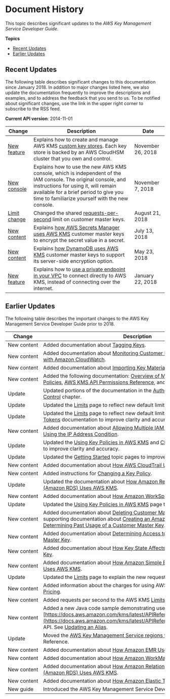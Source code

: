 # Document History<a name="dochistory"></a>

This topic describes significant updates to the *AWS Key Management Service Developer Guide*\.

**Topics**
+ [Recent Updates](#recent-updates)
+ [Earlier Updates](#earlier-updates)

## Recent Updates<a name="recent-updates"></a>

The following table describes significant changes to this documentation since January 2018\. In addition to major changes listed here, we also update the documentation frequently to improve the descriptions and examples, and to address the feedback that you send to us\. To be notified about significant changes, use the link in the upper right corner to subscribe to the RSS feed\.

**Current API version**: 2014\-11\-01

| Change | Description | Date | 
| --- |--- |--- |
| [New feature](https://docs.aws.amazon.com/kms/latest/developerguide/custom-key-store-overview.html) | Explains how to create and manage AWS KMS [custom key stores](https://docs.aws.amazon.com/kms/latest/developerguide/custom-key-store-overview.html)\. Each key store is backed by an AWS CloudHSM cluster that you own and control\. | November 26, 2018 | 
| [New console](https://docs.aws.amazon.com/kms/latest/developerguide/create-keys.html#create-keys-console) | Explains how to use the new AWS KMS console, which is independent of the IAM console\. The original console, and instructions for using it, will remain available for a brief period to give you time to familiarize yourself with the new console\. | November 7, 2018 | 
| [Limit change](https://docs.aws.amazon.com/kms/latest/developerguide/limits.html#requests-per-second) | Changed the shared [requests\-per\-second](https://docs.aws.amazon.com/kms/latest/developerguide/limits.html#requests-per-second) limit on customer master keys\. | August 21, 2018 | 
| [New content](https://docs.aws.amazon.com/kms/latest/developerguide/services-secrets-manager.html) | Explains [how AWS Secrets Manager uses AWS KMS](https://docs.aws.amazon.com/kms/latest/developerguide/services-secrets-manager.html) customer master keys to encrypt the secret value in a secret\. | July 13, 2018 | 
| [New content](https://docs.aws.amazon.com/kms/latest/developerguide/services-dynamodb.html) | Explains [how DynamoDB uses AWS KMS](https://docs.aws.amazon.com/kms/latest/developerguide/services-dynamodb.html) customer master keys to support its server\-side encryption option\. | May 23, 2018 | 
| [New feature](https://docs.aws.amazon.com/kms/latest/developerguide/kms-vpc-endpoint.html) | Explains how to [use a private endpoint in your VPC](https://docs.aws.amazon.com/kms/latest/developerguide/kms-vpc-endpoint.html) to connect directly to AWS KMS, instead of connecting over the internet\. | January 22, 2018 | 

## Earlier Updates<a name="earlier-updates"></a>

The following table describes the important changes to the AWS Key Management Service Developer Guide prior to 2018\.


| Change | Description | Date | 
| --- | --- | --- | 
| New content | Added documentation about [Tagging Keys](tagging-keys.md)\. | February 15, 2017 | 
| New content | Added documentation about [Monitoring Customer Master Keys](monitoring-overview.md) and [Monitoring with Amazon CloudWatch](monitoring-cloudwatch.md)\. | August 31, 2016 | 
| New content | Added documentation about [Importing Key Material](importing-keys.md)\. | August 11, 2016 | 
| New content | Added the following documentation: [Overview of Managing Access](control-access-overview.md), [Using IAM Policies](iam-policies.md), [AWS KMS API Permissions Reference](kms-api-permissions-reference.md), and [Using Policy Conditions](policy-conditions.md)\. | July 5, 2016 | 
| Update | Updated portions of the documentation in the [Authentication and Access Control](control-access.md) chapter\. | July 5, 2016 | 
| Update | Updated the [Limits](limits.md) page to reflect new default limits\. | May 31, 2016 | 
| Update | Updated the [Limits](limits.md) page to reflect new default limits, and updated the [Grant Tokens](concepts.md#grant_token) documentation to improve clarity and accuracy\. | April 11, 2016 | 
| New content | Added documentation about [Allowing Multiple IAM Users to Access a CMK](key-policy-modifying.md#key-policy-modifying-multiple-iam-users) and [Using the IP Address Condition](policy-conditions.md#conditions-aws-ip-address)\. | February 17, 2016 | 
| Update | Updated the [Using Key Policies in AWS KMS](key-policies.md) and [Changing a Key Policy](key-policy-modifying.md) pages to improve clarity and accuracy\. | February 17, 2016 | 
| Update | Updated the [Getting Started](getting-started.md) topic pages to improve clarity\. | January 5, 2016 | 
| New content | Added documentation about [How AWS CloudTrail Uses AWS KMS](services-cloudtrail.md)\. | November 18, 2015 | 
| New content | Added instructions for [Changing a Key Policy](key-policy-modifying.md)\. | November 18, 2015 | 
| Update | Updated the documentation about [How Amazon Relational Database Service \(Amazon RDS\) Uses AWS KMS](services-rds.md)\. | November 18, 2015 | 
| New content | Added documentation about [How Amazon WorkSpaces Uses AWS KMS](services-workspaces.md)\. | November 6, 2015 | 
| Update | Updated the [Using Key Policies in AWS KMS](key-policies.md) page to improve clarity\. | October 22, 2015 | 
| New content | Added documentation about [Deleting Customer Master Keys](deleting-keys.md), including supporting documentation about [Creating an Amazon CloudWatch Alarm](deleting-keys-creating-cloudwatch-alarm.md) and [Determining Past Usage of a Customer Master Key](deleting-keys-determining-usage.md)\. | October 15, 2015 | 
| New content | Added documentation about [Determining Access to an AWS KMS Customer Master Key](determining-access.md)\. | October 15, 2015 | 
| New content | Added documentation about [How Key State Affects Use of a Customer Master Key](key-state.md)\. | October 15, 2015 | 
| New content | Added documentation about [How Amazon Simple Email Service \(Amazon SES\) Uses AWS KMS](services-ses.md)\. | October 1, 2015 | 
| Update | Updated the [Limits](limits.md) page to explain the new requests per second limits\. | August 31, 2015 | 
| New content | Added information about the charges for using AWS KMS\. See [AWS KMS Pricing](overview.md#pricing)\. | August 14, 2015 | 
| New content | Added requests per second to the AWS KMS [Limits](limits.md)\. | June 11, 2015 | 
| New content | Added a new Java code sample demonstrating use of the [https://docs.aws.amazon.com/kms/latest/APIReference/API_UpdateAlias.html](https://docs.aws.amazon.com/kms/latest/APIReference/API_UpdateAlias.html) API\. See [Updating an Alias](programming-aliases.md#update-alias)\. | June 1, 2015 | 
| Update | Moved the [AWS Key Management Service regions table](https://docs.aws.amazon.com/general/latest/gr/rande.html#kms_region) to the AWS General Reference\. | May 29, 2015 | 
| New content | Added documentation about [How Amazon EMR Uses AWS KMS](services-emr.md)\. | January 28, 2015 | 
| New content | Added documentation about [How Amazon WorkMail Uses AWS KMS](services-wm.md)\. | January 28, 2015 | 
| New content | Added documentation about [How Amazon Relational Database Service \(Amazon RDS\) Uses AWS KMS](services-rds.md)\. | January 6, 2015 | 
| New content | Added documentation about [How Amazon Elastic Transcoder Uses AWS KMS](services-et.md)\. | November 24, 2014 | 
| New guide | Introduced the AWS Key Management Service Developer Guide\. | November 12, 2014 | 